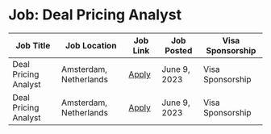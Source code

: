# Job: Deal Pricing Analyst

| Job Title | Job Location | Job Link | Job Posted | Visa Sponsorship |
| --- | --- | --- | --- | --- |
| Deal Pricing Analyst | Amsterdam, Netherlands | [Apply](https://boards.greenhouse.io/adyen/jobs/5101222) | June 9, 2023 | Visa Sponsorship |
| Deal Pricing Analyst | Amsterdam, Netherlands | [Apply](https://boards.greenhouse.io/adyen/jobs/5101222) | June 9, 2023 | Visa Sponsorship |
